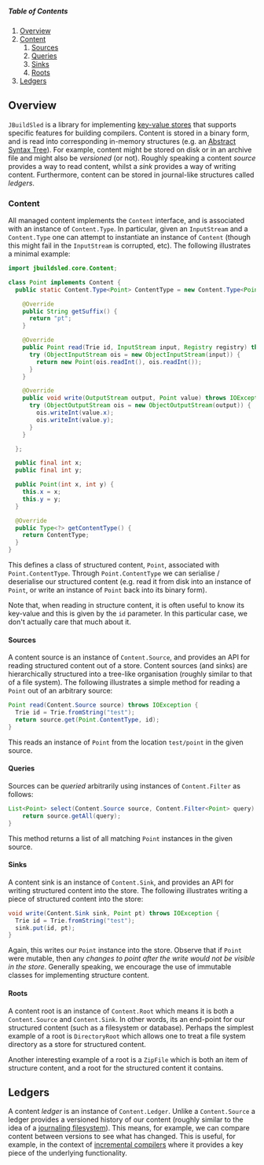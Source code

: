 ##### Table of Contents

1. [Overview](#overview)
1. [Content](#content)
   1. [Sources](#sources)
   1. [Queries](#queries)   
   1. [Sinks](#sinks)
   1. [Roots](#roots)
1. [Ledgers](#ledgers)

## Overview

`JBuildSled` is a library for implementing [key-value
stores](https://en.wikipedia.org/wiki/Key%E2%80%93value_database) that
supports specific features for building compilers.  Content is stored
in a binary form, and is read into corresponding in-memory structures
(e.g. an [Abstract Syntax
Tree](https://en.wikipedia.org/wiki/Abstract_syntax_tree)).  For
example, content might be stored on disk or in an archive file and
might also be _versioned_ (or not).  Roughly speaking a content
_source_ provides a way to read content, whilst a _sink_ provides a
way of writing content.  Furthermore, content can be stored in
journal-like structures called _ledgers_.

### Content

All managed content implements the `Content` interface, and is
associated with an instance of `Content.Type`.  In particular, given
an `InputStream` and a `Content.Type` one can attempt to instantiate
an instance of `Content` (though this might fail in the `InputStream`
is corrupted, etc).  The following illustrates a minimal example:

```Java
import jbuildsled.core.Content;

class Point implements Content {
  public static Content.Type<Point> ContentType = new Content.Type<Point>() {

    @Override
    public String getSuffix() {
      return "pt";
    }

    @Override
    public Point read(Trie id, InputStream input, Registry registry) throws IOException {
      try (ObjectInputStream ois = new ObjectInputStream(input)) {
        return new Point(ois.readInt(), ois.readInt());
      }
    }

    @Override
    public void write(OutputStream output, Point value) throws IOException {
      try (ObjectOutputStream ois = new ObjectOutputStream(output)) {
        ois.writeInt(value.x);
        ois.writeInt(value.y);
      }
    }

  };

  public final int x;
  public final int y;

  public Point(int x, int y) {
    this.x = x;
    this.y = y;
  }

  @Override
  public Type<?> getContentType() {
    return ContentType;
  }
}
```

This defines a class of structured content, `Point`, associated with
`Point.ContentType`.  Through `Point.ContentType` we can serialise /
deserialise our structured content (e.g. read it from disk into an
instance of `Point`, or write an instance of `Point` back into its
binary form).

Note that, when reading in structure content, it is often useful to
know its key-value and this is given by the `id` parameter.  In this
particular case, we don't actually care that much about it.

#### Sources

A content source is an instance of `Content.Source`, and provides an
API for reading structured content out of a store.  Content sources
(and sinks) are hierarchically structured into a tree-like
organisation (roughly similar to that of a file system).  The
following illustrates a simple method for reading a `Point` out of an
arbitrary source:

```Java
Point read(Content.Source source) throws IOException {
  Trie id = Trie.fromString("test");
  return source.get(Point.ContentType, id);
}
```

This reads an instance of `Point` from the location `test/point` in
the given source.

#### Queries

Sources can be _queried_ arbitrarily using instances of
`Content.Filter` as follows:

```Java
List<Point> select(Content.Source source, Content.Filter<Point> query) throws IOException {
    return source.getAll(query);
}
```

This method returns a list of all matching `Point` instances in the
given source.

#### Sinks

A content sink is an instance of `Content.Sink`, and provides an API
for writing structured content into the store.  The following
illustrates writing a piece of structured content into the store:

```Java
void write(Content.Sink sink, Point pt) throws IOException {
  Trie id = Trie.fromString("test");
  sink.put(id, pt);
}
```

Again, this writes our `Point` instance into the store.  Observe that
if `Point` were mutable, then any _changes to point after the write
would not be visible in the store_.  Generally speaking, we encourage
the use of immutable classes for implementing structure content.

#### Roots

A content root is an instance of `Content.Root` which means it is both
a `Content.Source` and `Content.Sink`.  In other words, its an
end-point for our structured content (such as a filesystem or
database).  Perhaps the simplest example of a root is `DirectoryRoot`
which allows one to treat a file system directory as a store for
structured content.

Another interesting example of a root is a `ZipFile` which is both an
item of structure content, and a root for the structured content it
contains.

## Ledgers

A content _ledger_ is an instance of `Content.Ledger`.  Unlike a
`Content.Source` a ledger provides a versioned history of our content
(roughly similar to the idea of a [journaling
filesystem](https://en.wikipedia.org/wiki/Journaling_file_system)).
This means, for example, we can compare content between versions to
see what has changed.  This is useful, for example, in the context of
[incremental
compilers](https://en.wikipedia.org/wiki/Incremental_compiler) where
it provides a key piece of the underlying functionality.
